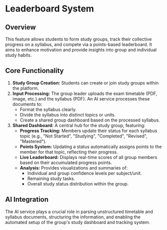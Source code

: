 # Leaderboard System

## Overview

This feature allows students to form study groups, track their collective progress on a syllabus, and compete via a points-based leaderboard. It aims to enhance motivation and provide insights into group and individual study habits.

## Core Functionality

1.  **Study Group Creation:** Students can create or join study groups within the platform.
2.  **Input Processing:** The group leader uploads the exam timetable (PDF, image, etc.) and the syllabus (PDF). An AI service processes these documents to:
    *   Format the syllabus clearly.
    *   Divide the syllabus into distinct topics or units.
    *   Create a shared group dashboard based on the processed syllabus.
3.  **Shared Dashboard:** A central hub for the study group, featuring:
    *   **Progress Tracking:** Members update their status for each syllabus topic (e.g., "Not Started", "Studying", "Completed", "Revised", "Mastered").
    *   **Points System:** Updating a status automatically assigns points to the member for that topic, reflecting their progress.
    *   **Live Leaderboard:** Displays real-time scores of all group members based on their accumulated progress points.
    *   **Analysis:** Provides visualizations and summaries of:
        *   Individual and group confidence levels per subject/unit.
        *   Remaining study tasks.
        *   Overall study status distribution within the group.

## AI Integration

The AI service plays a crucial role in parsing unstructured timetable and syllabus documents, structuring the information, and enabling the automated setup of the group's study dashboard and tracking system.